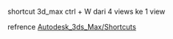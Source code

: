 shortcut 3d_max
ctrl + W dari 4 views ke 1 view



refrence
[Autodesk_3ds_Max/Shortcuts](https://en.wikibooks.org/wiki/Autodesk_3ds_Max/Shortcuts)
